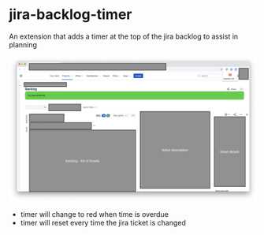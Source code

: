 # jira-backlog-timer

An extension that adds a timer at the top of the jira backlog to assist in planning

![](images/screenshot.png)

* timer will change to red when time is overdue
* timer will reset every time the jira ticket is changed
